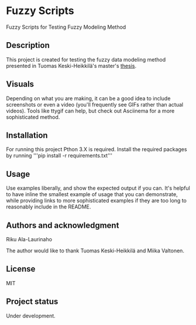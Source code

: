 # Fuzzy Scripts

Fuzzy Scripts for Testing Fuzzy Modeling Method

## Description
This project is created for testing the fuzzy data modeling method presented in Tuomas Keski-Heikkilä's master's [thesis](http://urn.fi/URN:NBN:fi:aalto-202109059012).

## Visuals
Depending on what you are making, it can be a good idea to include screenshots or even a video (you'll frequently see GIFs rather than actual videos). Tools like ttygif can help, but check out Asciinema for a more sophisticated method.

## Installation
For running this project Pthon 3.X is required. Install the required packages by running 
    '''pip install -r requirements.txt'''

## Usage
Use examples liberally, and show the expected output if you can. It's helpful to have inline the smallest example of usage that you can demonstrate, while providing links to more sophisticated examples if they are too long to reasonably include in the README.

## Authors and acknowledgment
Riku Ala-Laurinaho

The author would like to thank Tuomas Keski-Heikkilä and Miika Valtonen.

## License
MIT

## Project status
Under development.